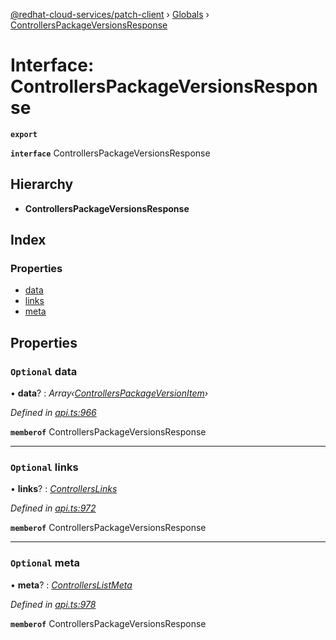 [@redhat-cloud-services/patch-client](../README.md) › [Globals](../globals.md) › [ControllersPackageVersionsResponse](controllerspackageversionsresponse.md)

# Interface: ControllersPackageVersionsResponse

**`export`** 

**`interface`** ControllersPackageVersionsResponse

## Hierarchy

* **ControllersPackageVersionsResponse**

## Index

### Properties

* [data](controllerspackageversionsresponse.md#optional-data)
* [links](controllerspackageversionsresponse.md#optional-links)
* [meta](controllerspackageversionsresponse.md#optional-meta)

## Properties

### `Optional` data

• **data**? : *Array‹[ControllersPackageVersionItem](controllerspackageversionitem.md)›*

*Defined in [api.ts:966](https://github.com/RedHatInsights/javascript-clients.gi/blob/2c41ef32/packages/patch/api.ts#L966)*

**`memberof`** ControllersPackageVersionsResponse

___

### `Optional` links

• **links**? : *[ControllersLinks](controllerslinks.md)*

*Defined in [api.ts:972](https://github.com/RedHatInsights/javascript-clients.gi/blob/2c41ef32/packages/patch/api.ts#L972)*

**`memberof`** ControllersPackageVersionsResponse

___

### `Optional` meta

• **meta**? : *[ControllersListMeta](controllerslistmeta.md)*

*Defined in [api.ts:978](https://github.com/RedHatInsights/javascript-clients.gi/blob/2c41ef32/packages/patch/api.ts#L978)*

**`memberof`** ControllersPackageVersionsResponse
